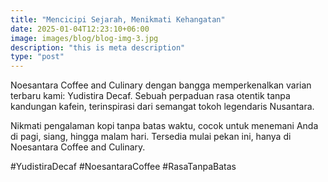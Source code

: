 ```yaml
---
title: "Mencicipi Sejarah, Menikmati Kehangatan"
date: 2025-01-04T12:23:10+06:00
image: images/blog/blog-img-3.jpg
description: "this is meta description"
type: "post"
---
```


Noesantara Coffee and Culinary dengan bangga memperkenalkan varian terbaru kami: Yudistira Decaf. Sebuah perpaduan rasa otentik tanpa kandungan kafein, terinspirasi dari semangat tokoh legendaris Nusantara.  

Nikmati pengalaman kopi tanpa batas waktu, cocok untuk menemani Anda di pagi, siang, hingga malam hari. Tersedia mulai pekan ini, hanya di Noesantara Coffee and Culinary.  

\#YudistiraDecaf \#NoesantaraCoffee \#RasaTanpaBatas
